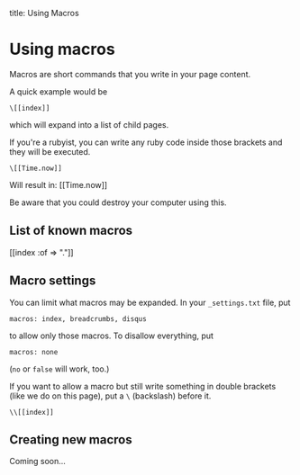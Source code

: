 title: Using Macros

Using macros
============

Macros are short commands that you write in your page content.

A quick example would be

    \[[index]]

which will expand into a list of child pages.

If you're a rubyist, you can write any ruby code inside those brackets and
they will be executed.

    \[[Time.now]]

Will result in: [[Time.now]]

Be aware that you could destroy your computer using this.

List of known macros
--------------------

[[index :of => "."]]


Macro settings
--------------

You can limit what macros may be expanded.  In your `_settings.txt` file, put

    macros: index, breadcrumbs, disqus

to allow only those macros. To disallow everything, put

    macros: none

(`no` or `false` will work, too.)

If you want to allow a macro but still write something in double brackets
(like we do on this page), put a `\` (backslash) before it.

    \\[[index]]


Creating new macros
-------------------

Coming soon...
